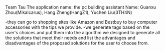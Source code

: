 Team Tau
The application name: the pc building assistant
Name: Guanxu Zhou(MikaIcarus), Hang Zheng(HangZ1), Yuchen Liu(3TH4N)

-they can go to shopping sites like Amazon and Bestbuy to buy computer accessories with the tips we provide.
-we generate tags based on the user's choices and put them into the algorithm we designed to generate all the solutions that meet their needs and list the advantages and disadvantages of the proposed solutions for the user to choose from.

